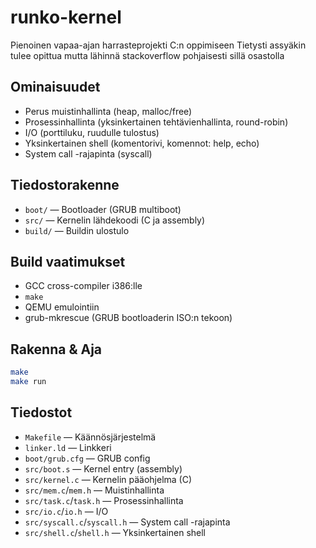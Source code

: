 
# runko-kernel

Pienoinen vapaa-ajan harrasteprojekti C:n oppimiseen
Tietysti assyäkin tulee opittua mutta lähinnä stackoverflow pohjaisesti sillä osastolla

## Ominaisuudet
- Perus muistinhallinta (heap, malloc/free)
- Prosessinhallinta (yksinkertainen tehtävienhallinta, round-robin)
- I/O (porttiluku, ruudulle tulostus)
- Yksinkertainen shell (komentorivi, komennot: help, echo)
- System call -rajapinta (syscall)

## Tiedostorakenne
- `boot/` — Bootloader (GRUB multiboot)
- `src/` — Kernelin lähdekoodi (C ja assembly)
- `build/` — Buildin ulostulo

## Build vaatimukset
- GCC cross-compiler i386:lle
- `make`
- QEMU emulointiin
- grub-mkrescue (GRUB bootloaderin ISO:n tekoon)

## Rakenna & Aja
```sh
make
make run
```

## Tiedostot
- `Makefile` — Käännösjärjestelmä
- `linker.ld` — Linkkeri
- `boot/grub.cfg` — GRUB config
- `src/boot.s` — Kernel entry (assembly)
- `src/kernel.c` — Kernelin pääohjelma (C)
- `src/mem.c`/`mem.h` — Muistinhallinta
- `src/task.c`/`task.h` — Prosessinhallinta
- `src/io.c`/`io.h` — I/O
- `src/syscall.c`/`syscall.h` — System call -rajapinta
- `src/shell.c`/`shell.h` — Yksinkertainen shell
